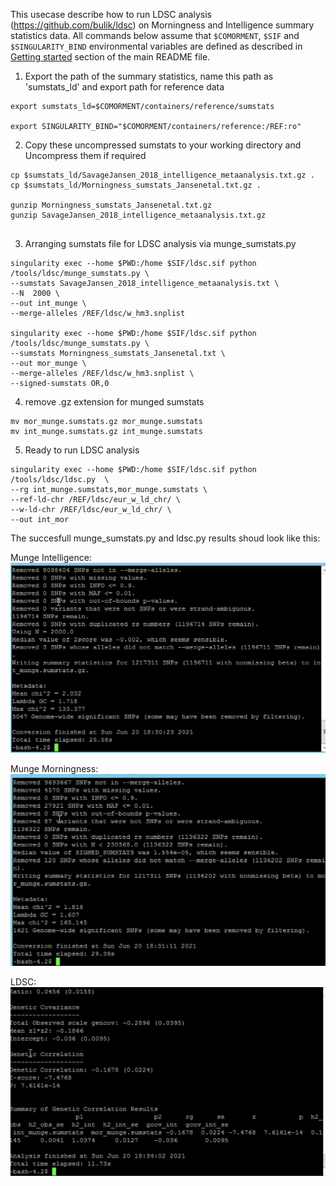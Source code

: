 This usecase describe how to run LDSC analysis (https://github.com/bulik/ldsc) on Morningness and Intelligence summary statistics data. All commands below assume that ``$COMORMENT``, ``$SIF`` and ``$SINGULARITY_BIND`` environmental variables are defined as described in [Getting started](../README.md#getting-started) section of the main README file.



1.  Export the path of the summary statistics, name this path as 'sumstats_ld' and export path for reference data
```
export sumstats_ld=$COMORMENT/containers/reference/sumstats

export SINGULARITY_BIND="$COMORMENT/containers/reference:/REF:ro"

```

2. Copy these uncompressed sumstats to your working directory and Uncompress them if required 
```
cp $sumstats_ld/SavageJansen_2018_intelligence_metaanalysis.txt.gz .
cp $sumstats_ld/Morningness_sumstats_Jansenetal.txt.gz .

gunzip Morningness_sumstats_Jansenetal.txt.gz
gunzip SavageJansen_2018_intelligence_metaanalysis.txt.gz


```

3. Arranging sumstats file for LDSC analysis via  munge_sumstats.py

```
singularity exec --home $PWD:/home $SIF/ldsc.sif python /tools/ldsc/munge_sumstats.py \
--sumstats SavageJansen_2018_intelligence_metaanalysis.txt \
--N  2000 \
--out int_munge \
--merge-alleles /REF/ldsc/w_hm3.snplist

singularity exec --home $PWD:/home $SIF/ldsc.sif python /tools/ldsc/munge_sumstats.py \
--sumstats Morningness_sumstats_Jansenetal.txt \
--out mor_munge \
--merge-alleles /REF/ldsc/w_hm3.snplist \
--signed-sumstats OR,0

```

4. remove .gz extension for munged sumstats

```
mv mor_munge.sumstats.gz mor_munge.sumstats
mv int_munge.sumstats.gz int_munge.sumstats
```



5. Ready to run LDSC analysis

```
singularity exec --home $PWD:/home $SIF/ldsc.sif python /tools/ldsc/ldsc.py  \
--rg int_munge.sumstats,mor_munge.sumstats \
--ref-ld-chr /REF/ldsc/eur_w_ld_chr/ \
--w-ld-chr /REF/ldsc/eur_w_ld_chr/ \
--out int_mor

```
The succesfull munge_sumstats.py and ldsc.py results shoud look like this:

Munge Intelligence:
![munge1.png](https://raw.githubusercontent.com/comorment/containers/main/usecases/ldsc_demo/munge1.png)

Munge Morningness:
![munge2.png](https://raw.githubusercontent.com/comorment/containers/main/usecases/ldsc_demo/munge2.png)

LDSC:
![ldsc.png](https://raw.githubusercontent.com/comorment/containers/main/usecases/ldsc_demo/ldsc.png)


